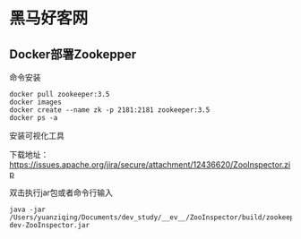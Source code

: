 # 黑马好客网

## Docker部署Zookepper

命令安装

```shell
docker pull zookeeper:3.5 
docker images  
docker create --name zk -p 2181:2181 zookeeper:3.5
docker ps -a 
```

安装可视化工具

下载地址：https://issues.apache.org/jira/secure/attachment/12436620/ZooInspector.zip

双击执行jar包或者命令行输入

```shell
java -jar /Users/yuanziqing/Documents/dev_study/__ev__/ZooInspector/build/zookeeper-dev-ZooInspector.jar
```

